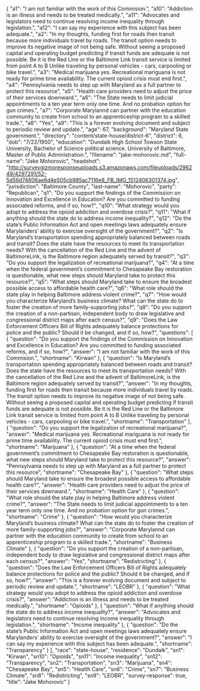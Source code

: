 {
  "a1": "I am not familiar with the work of this Commision.",
  "a10": "Addiction is an illness and needs to be treated medically.",
  "a11": "Advocates and legislators need to continue resolving income inequality through legislation.",
  "a12": "I can say my experience with this subject has been adequate.",
  "a2": "In my thoughts, funding first for roads then transit because more individuals travel by roads. The transit option needs to improve its negative image of not being safe.  Without seeing a proposed capital and operating budget predicting if transit funds are adequate is not possible.  Be it is the Red Line or the Baltimore Link transit service is limited from point A to B Unlike traveling by personal vehicles - cars, carpooling or bike travel.",
  "a3": "Medical marijuana yes. Recreational mariguana is not ready for prime time availability. The current opioid crisis must end first.",
  "a4": "Pennsylvania needs to step up with Maryland as a full partner to protect this resource",
  "a5": "Health care providers need to adjust the price of their services downward.",
  "a6": "The State needs to limit judicial appointments to a ten year term only one time.   And no probation option for gun crimes.",
  "a7": "Corporate Marylannd can partner with the education community to create from school to an apprenticeship program to a skilled trade.",
  "a8": "Yes",
  "a9": "This is a forever evolving document and subject to periodic review and update.",
  "age": 67,
  "background": "Maryland State government.",
  "directory": "content/state-house/district-6",
  "district": 6,
  "dob": "7/22/1950",
  "education": "Dundalk High School   Towson State University, Bachelor of Science political science.  University of Baltimore,  Master of Public Administration.",
  "filename": "jake-mohorovic.md",
  "full-name": "Jake Mohorovic",
  "headshot": "http://surveygizmoresponseuploads.s3.amazonaws.com/fileuploads/296249/4297291/52-5d56d74806ae6d4e505cb985ac7116e8_FB_IMG_1512406301374.jpg",
  "jurisdiction": "Baltimore County",
  "last-name": "Mohorovic",
  "party": "Republican",
  "q1": "Do you support the findings of the Commission on Innovation and Excellence in Education? Are you committed to funding associated reforms, and if so, how?",
  "q10": "What strategy would you adopt to address the opioid addiction and overdose crisis?",
  "q11": "What if anything should the state do to address income inequality?",
  "q12": "Do the state’s Public Information Act and open meetings laws adequately ensure Marylanders’ ability to exercise oversight of the government?",
  "q2": "Is Maryland’s transportation spending appropriately balanced between roads and transit? Does the state have the resources to meet its transportation needs? With the cancellation of the Red Line and the advent of BaltimoreLink, is the Baltimore region adequately served by transit?",
  "q3": "Do you support the legalization of recreational marijuana?",
  "q4": "At a time when the federal government’s commitment to Chesapeake Bay restoration is questionable, what new steps should Maryland take to protect this resource?",
  "q5": "What steps should Maryland take to ensure the broadest possible access to affordable health care?",
  "q6": "What role should the state play in helping Baltimore address violent crime?",
  "q7": "How would you characterize Maryland’s business climate? What can the state do to foster the creation of more family-supporting jobs?",
  "q8": "Do you support the creation of a non-partisan, independent body to draw legislative and congressional district maps after each census?",
  "q9": "Does the Law Enforcement Officers Bill of Rights adequately balance protections for police and the public? Should it be changed, and if so, how?",
  "questions": [
    {
      "question": "Do you support the findings of the Commission on Innovation and Excellence in Education? Are you committed to funding associated reforms, and if so, how?",
      "answer": "I am not familiar with the work of this Commision.",
      "shortname": "Kirwan"
    },
    {
      "question": "Is Maryland’s transportation spending appropriately balanced between roads and transit? Does the state have the resources to meet its transportation needs? With the cancellation of the Red Line and the advent of BaltimoreLink, is the Baltimore region adequately served by transit?",
      "answer": "In my thoughts, funding first for roads then transit because more individuals travel by roads. The transit option needs to improve its negative image of not being safe.  Without seeing a proposed capital and operating budget predicting if transit funds are adequate is not possible.  Be it is the Red Line or the Baltimore Link transit service is limited from point A to B Unlike traveling by personal vehicles - cars, carpooling or bike travel.",
      "shortname": "Transportation"
    },
    {
      "question": "Do you support the legalization of recreational marijuana?",
      "answer": "Medical marijuana yes. Recreational mariguana is not ready for prime time availability. The current opioid crisis must end first.",
      "shortname": "Marijuana"
    },
    {
      "question": "At a time when the federal government’s commitment to Chesapeake Bay restoration is questionable, what new steps should Maryland take to protect this resource?",
      "answer": "Pennsylvania needs to step up with Maryland as a full partner to protect this resource",
      "shortname": "Chesapeake Bay"
    },
    {
      "question": "What steps should Maryland take to ensure the broadest possible access to affordable health care?",
      "answer": "Health care providers need to adjust the price of their services downward.",
      "shortname": "Health Care"
    },
    {
      "question": "What role should the state play in helping Baltimore address violent crime?",
      "answer": "The State needs to limit judicial appointments to a ten year term only one time.   And no probation option for gun crimes.",
      "shortname": "Crime"
    },
    {
      "question": "How would you characterize Maryland’s business climate? What can the state do to foster the creation of more family-supporting jobs?",
      "answer": "Corporate Marylannd can partner with the education community to create from school to an apprenticeship program to a skilled trade.",
      "shortname": "Business Climate"
    },
    {
      "question": "Do you support the creation of a non-partisan, independent body to draw legislative and congressional district maps after each census?",
      "answer": "Yes",
      "shortname": "Redistricting"
    },
    {
      "question": "Does the Law Enforcement Officers Bill of Rights adequately balance protections for police and the public? Should it be changed, and if so, how?",
      "answer": "This is a forever evolving document and subject to periodic review and update.",
      "shortname": "LEOBR"
    },
    {
      "question": "What strategy would you adopt to address the opioid addiction and overdose crisis?",
      "answer": "Addiction is an illness and needs to be treated medically.",
      "shortname": "Opioids"
    },
    {
      "question": "What if anything should the state do to address income inequality?",
      "answer": "Advocates and legislators need to continue resolving income inequality through legislation.",
      "shortname": "Income inequality"
    },
    {
      "question": "Do the state’s Public Information Act and open meetings laws adequately ensure Marylanders’ ability to exercise oversight of the government?",
      "answer": "I can say my experience with this subject has been adequate.",
      "shortname": "Transparency"
    }
  ],
  "race": "state-house",
  "residence": "Dundalk",
  "sn1": "Kirwan",
  "sn10": "Opioids",
  "sn11": "Income inequality",
  "sn12": "Transparency",
  "sn2": "Transportation",
  "sn3": "Marijuana",
  "sn4": "Chesapeake Bay",
  "sn5": "Health Care",
  "sn6": "Crime",
  "sn7": "Business Climate",
  "sn8": "Redistricting",
  "sn9": "LEOBR",
  "survey-response": true,
  "title": "Jake Mohorovic"
}
